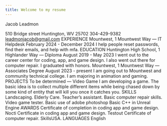 ```yaml
---
title: Welcome to my resume
---
```


Jacob Leadmon


510 Bridge street
Huntington, WV 25702
304-429-9382
leadmonjacob@gmail.com
EXPERIENCE
Mountwest, 1 Mountwest Way — IT Helpdesk
February 2024 - December 2024
I help people reset passwords, find their emails, and help with mfa.
EDUCATION
Huntington High School, 1 Highlander Way — Diploma
August 2019 - May 2023
I went out to the career center for coding, app, and game design. I also went out there for computer repair. I graduated with honors.
Mountwest, 1 Mountwest Way — Associates Degree
August 2023 - present
I am going out to Mountwest and community technical college. I am majoring in animation and gaming.
PROJECTS
To be determined — Video Game
I am developing a game. The basic idea is to collect multiple different items while being chased down by some kind of entity that will kill you once it catches you.
SKILLS
Landscaping.
Elderly Care.
Teacher’s assistant.
Basic computer repair skills.
Video game tester.
Basic use of adobe photoshop
Basic C++ in Unreal Engine
AWARDS
Certificate of completion in coding app and game design.
Nocti Certificate in coding app and game design.
Testout Certificate of computer repair.
SkillsUSA.
LANGUAGES
English

